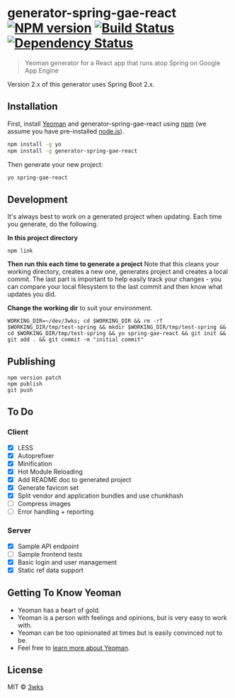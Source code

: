# generator-spring-gae-react [![NPM version][npm-image]][npm-url] [![Build Status][travis-image]][travis-url] [![Dependency Status][daviddm-image]][daviddm-url]
> Yeoman generator for a React app that runs atop Spring on Google App Engine

Version 2.x of this generator uses Spring Boot 2.x.

## Installation

First, install [Yeoman](http://yeoman.io) and generator-spring-gae-react using [npm](https://www.npmjs.com/) (we assume you have pre-installed [node.js](https://nodejs.org/)).

```bash
npm install -g yo
npm install -g generator-spring-gae-react
```

Then generate your new project:

```bash
yo spring-gae-react
```


## Development

It's always best to work on a generated project when updating. Each time you generate, do the following.

**In this project directory**
```
npm link
```

**Then run this each time to generate a project**
Note that this cleans your working directory, creates a new one, generates project and creates a local commit. The last part is important to help easily track your changes - you can compare your 
local filesystem to the last commit and then know what updates you did.

**Change the working dir** to suit your environment.
```
WORKING_DIR=~/dev/3wks; cd $WORKING_DIR && rm -rf $WORKING_DIR/tmp/test-spring && mkdir $WORKING_DIR/tmp/test-spring && cd $WORKING_DIR/tmp/test-spring && yo spring-gae-react && git init && git add . && git commit -m "initial commit"
```

## Publishing

```
npm version patch
npm publish
git push
```

## To Do

### Client
- [x] LESS
- [x] Autoprefixer
- [x] Minification
- [x] Hot Module Reloading
- [x] Add README doc to generated project
- [x] Generate favicon set
- [x] Split vendor and application bundles and use chunkhash
- [ ] Compress images
- [ ] Error handling + reporting

### Server
- [x] Sample API endpoint
- [ ] Sample frontend tests
- [x] Basic login and user management
- [x] Static ref data support

## Getting To Know Yeoman

 * Yeoman has a heart of gold.
 * Yeoman is a person with feelings and opinions, but is very easy to work with.
 * Yeoman can be too opinionated at times but is easily convinced not to be.
 * Feel free to [learn more about Yeoman](http://yeoman.io/).

## License

MIT © [3wks](https://www.3wks.com.au)


[npm-image]: https://badge.fury.io/js/generator-spring-gae-react.svg
[npm-url]: https://npmjs.org/package/generator-spring-gae-react
[travis-image]: https://travis-ci.org/3wks/generator-spring-gae-react.svg?branch=master
[travis-url]: https://travis-ci.org/3wks/generator-spring-gae-react
[daviddm-image]: https://david-dm.org/3wks/generator-spring-gae-react.svg?theme=shields.io
[daviddm-url]: https://david-dm.org/3wks/generator-spring-gae-react
